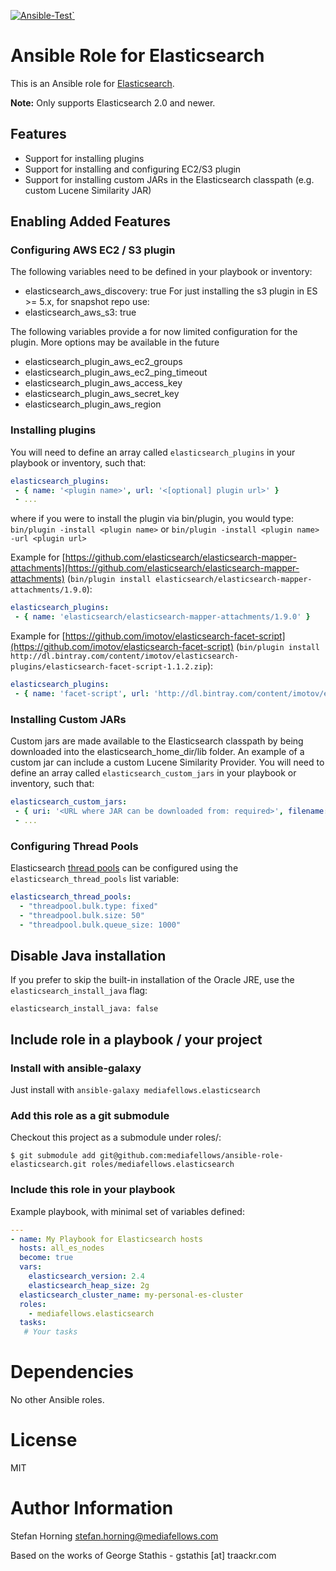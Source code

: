 [![Ansible-Test](https://github.com/mediafellows/ansible-role-elasticsearch/workflows/Ansible-Test/badge.svg)`](https://github.com/mediafellows/ansible-role-elasticsearch/actions?query=workflow%3AAnsible-Test)

# Ansible Role for Elasticsearch
This is an Ansible role for [Elasticsearch](http://www.elasticsearch.org/).

**Note:** Only supports Elasticsearch 2.0 and newer.

## Features
- Support for installing plugins
- Support for installing and configuring EC2/S3 plugin
- Support for installing custom JARs in the Elasticsearch classpath (e.g. custom Lucene Similarity JAR)


## Enabling Added Features
### Configuring AWS EC2 / S3 plugin
The following variables need to be defined in your playbook or inventory:

- elasticsearch_aws_discovery: true
For just installing the s3 plugin in ES >= 5.x, for snapshot repo use:
- elasticsearch_aws_s3: true

The following variables provide a for now limited configuration for the plugin.
More options may be available in the future

- elasticsearch_plugin_aws_ec2_groups
- elasticsearch_plugin_aws_ec2_ping_timeout
- elasticsearch_plugin_aws_access_key
- elasticsearch_plugin_aws_secret_key
- elasticsearch_plugin_aws_region


### Installing plugins
You will need to define an array called `elasticsearch_plugins` in your playbook or inventory, such that:
```yaml
elasticsearch_plugins:
 - { name: '<plugin name>', url: '<[optional] plugin url>' }
 - ...
```

where if you were to install the plugin via bin/plugin, you would type:
`bin/plugin -install <plugin name>` or `bin/plugin -install <plugin name> -url <plugin url>`

Example for [https://github.com/elasticsearch/elasticsearch-mapper-attachments](https://github.com/elasticsearch/elasticsearch-mapper-attachments)
(`bin/plugin install elasticsearch/elasticsearch-mapper-attachments/1.9.0`):

```yaml
elasticsearch_plugins:
 - { name: 'elasticsearch/elasticsearch-mapper-attachments/1.9.0' }
```

Example for [https://github.com/imotov/elasticsearch-facet-script](https://github.com/imotov/elasticsearch-facet-script)
(`bin/plugin install http://dl.bintray.com/content/imotov/elasticsearch-plugins/elasticsearch-facet-script-1.1.2.zip`):

```yaml
elasticsearch_plugins:
 - { name: 'facet-script', url: 'http://dl.bintray.com/content/imotov/elasticsearch-plugins/elasticsearch-facet-script-1.1.2.zip' }
```

### Installing Custom JARs
Custom jars are made available to the Elasticsearch classpath by being downloaded into the elasticsearch_home_dir/lib folder. 
An example of a custom jar can include a custom Lucene Similarity Provider. You will need to define an array called `elasticsearch_custom_jars`
in your playbook or inventory, such that:

```yaml
elasticsearch_custom_jars:
 - { uri: '<URL where JAR can be downloaded from: required>', filename: '<alternative name for final JAR if different from file downladed: leave blank to use same filename>', user: '<BASIC auth username: leave blank of not needed>', passwd: '<BASIC auth password: leave blank of not needed>' }
 - ...
```

### Configuring Thread Pools
Elasticsearch [thread pools](http://www.elasticsearch.org/guide/en/elasticsearch/reference/current/modules-threadpool.html) can be configured using the `elasticsearch_thread_pools` list variable:

```yaml
elasticsearch_thread_pools:
  - "threadpool.bulk.type: fixed"
  - "threadpool.bulk.size: 50"
  - "threadpool.bulk.queue_size: 1000"
```

## Disable Java installation

If you prefer to skip the built-in installation of the Oracle JRE, use the `elasticsearch_install_java` flag:

`elasticsearch_install_java: false`

## Include role in a playbook / your project

### Install with ansible-galaxy

Just install with `ansible-galaxy mediafellows.elasticsearch`

### Add this role as a git submodule
Checkout this project as a submodule under roles/:

```
$ git submodule add git@github.com:mediafellows/ansible-role-elasticsearch.git roles/mediafellows.elasticsearch
```

### Include this role in your playbook
Example playbook, with minimal set of variables defined:

```yaml
---
- name: My Playbook for Elasticsearch hosts
  hosts: all_es_nodes
  become: true
  vars:
    elasticsearch_version: 2.4
    elasticsearch_heap_size: 2g
  elasticsearch_cluster_name: my-personal-es-cluster
  roles:
    - mediafellows.elasticsearch
  tasks:
   # Your tasks
```


# Dependencies
No other Ansible roles.

# License
MIT

# Author Information
Stefan Horning <stefan.horning@mediafellows.com>

Based on the works of George Stathis - gstathis [at] traackr.com
